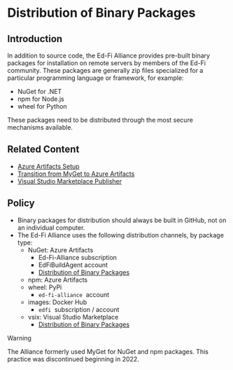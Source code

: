 # Distribution of Binary Packages

## Introduction

In addition to source code, the Ed-Fi Alliance provides pre-built binary
packages for installation on remote servers by members of the Ed-Fi community.
These packages are generally zip files specialized for a particular programming
language or framework, for example:

- NuGet for .NET
- npm for Node.js
- wheel for Python

These packages need to be distributed through the most secure mechanisms
available.

## Related Content

- [Azure Artifacts
  Setup](./azure-artifacts-setup.md)
- [Transition from MyGet to Azure
  Artifacts](./transition-from-myget-to-azure-artifacts.md)
- [Visual Studio Marketplace
  Publisher](./visual-studio-marketplace-publisher.md)

## Policy

- Binary packages for distribution should always be built in GitHub, not on an
  individual computer.
- The Ed-Fi Alliance uses the following distribution channels, by package type:
  - NuGet: Azure Artifacts
    - Ed-Fi-Alliance subscription
    - EdFiBuildAgent account
    - [Distribution of Binary
      Packages](https://edfi.atlassian.net/wiki/spaces/SDLC/pages/19334226/Distribution+of+Binary+Packages)
  - npm: Azure Artifacts
  - wheel: PyPi
    - `ed-fi-alliance`  account
  - images: Docker Hub
    - `edfi`  subscription / account
  - vsix: Visual Studio Marketplace
    - [Distribution of Binary
      Packages](https://edfi.atlassian.net/wiki/spaces/SDLC/pages/19334226/Distribution+of+Binary+Packages)

> [!WARNING]
> The Alliance formerly used MyGet for NuGet and npm packages. This
> practice was discontinued beginning in 2022.
